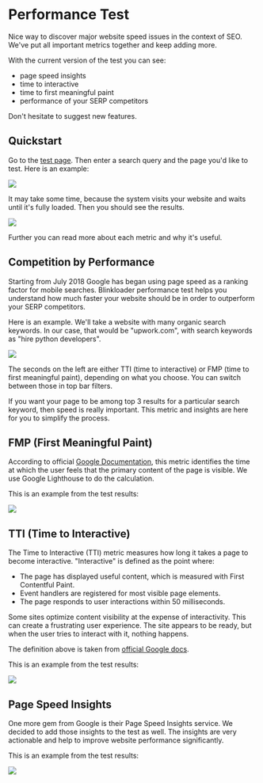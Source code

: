 # Performance Test

Nice way to discover major website speed issues in the context of SEO.
We've put all important metrics together and keep adding more.

With the current version of the test you can see:
* page speed insights
* time to interactive
* time to first meaningful paint
* performance of your SERP competitors

Don't hesitate to suggest new features.

## Quickstart

Go to the <a href='https://blinkloader.com/test' target='_blank'>test page</a>.
Then enter a search query and the page you'd like to test. Here is an example:

<img src='https://cdn.staging-blinkloader.com/express/0c0o6rfmA2PD1wg0tggidApum/performance_test_inputs.png' />

It may take some time, because the system visits your website and waits until it's
fully loaded. Then you should see the results.

<img src='https://cdn.staging-blinkloader.com/express/2eSxrYuzquqFxxlJ0zsq81Qoz/performance_test_example.png' />

Further you can read more about each metric and why it's useful.

## Competition by Performance

Starting from July 2018 Google has began using page speed as a ranking factor for mobile searches.
Blinkloader performance test helps you understand how much faster your website should be in order
to outperform your SERP competitors.

Here is an example. We'll take a website with many organic search keywords. In our case,
that would be "upwork.com", with search keywords as "hire python developers".

<img src='https://cdn.staging-blinkloader.com/express/xBXJyWQE2aqor5RrBsI3mGNtn/performance_test_competitors.png' />

The seconds on the left are either TTI (time to interactive) or FMP (time to first meaningful paint),
depending on what you choose. You can switch between those in top bar filters.

If you want your page to be among top 3 results for a particular search keyword, then speed is really
important. This metric and insights are here for you to simplify the process.

## FMP (First Meaningful Paint)

According to official <a href='https://developers.google.com/web/tools/lighthouse/audits/first-meaningful-paint' target='_blank'>Google Documentation</a>, this metric identifies the time at which the user
feels that the primary content of the page is visible. We use Google Lighthouse to do the calculation.

This is an example from the test results:

<img src='https://cdn.staging-blinkloader.com/express/GXnlqtXgfRWvaCgCToFU0TqRK/performance_test_fmp.png' />

## TTI (Time to Interactive)

The Time to Interactive (TTI) metric measures how long it takes a page to become interactive.
"Interactive" is defined as the point where:
* The page has displayed useful content, which is measured with First Contentful Paint.
* Event handlers are registered for most visible page elements.
* The page responds to user interactions within 50 milliseconds.

Some sites optimize content visibility at the expense of interactivity. This can create a frustrating user experience. The site appears to be ready, but when the user tries to interact with it, nothing happens.

The definition above is taken from <a href='https://developers.google.com/web/tools/lighthouse/audits/time-to-interactive' target='_blank'>official Google docs</a>.

This is an example from the test results:

<img src='https://cdn.staging-blinkloader.com/express/1S8LElHDmL367jT1JhBTkbv2m/performance_test_tti.png' />

## Page Speed Insights

One more gem from Google is their Page Speed Insights service. We decided to add those insights to the test
as well. The insights are very actionable and help to improve website performance significantly.

This is an example from the test results:

<img src='https://cdn.staging-blinkloader.com/express/F8qwie8n2gJQf6STnPdrrCXHh/page_speed_insights.png' />
